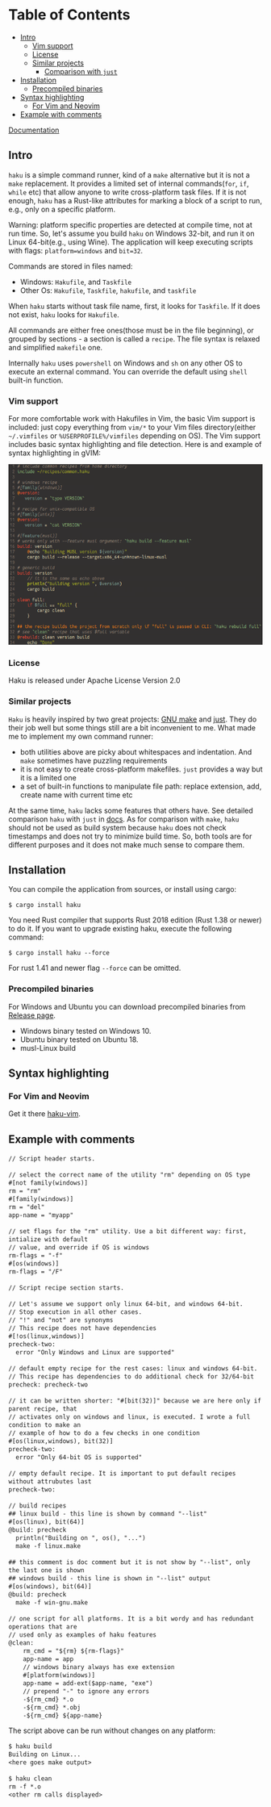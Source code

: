# Table of Contents

- [Intro](#intro)
    - [Vim support](#vim-support)
    - [License](#license)
    - [Similar projects](#similar-projects)
      - [Comparison with `just`](docs/comparison.md)
- [Installation](#installation)
    - [Precompiled binaries](#precompiled-binaries)
- [Syntax highlighting](#syntax-highlighting)
    - [For Vim and Neovim](#for-vim-and-neovim)
- [Example with comments](#example-with-comments)

[Documentation](/docs/usage.md)

## Intro

`haku` is a simple command runner, kind of a `make` alternative but it is not a
`make` replacement.  It provides a limited set of internal commands(`for`,
`if`, `while` etc) that allow anyone to write cross-platform task files. If it
is not enough, `haku` has a Rust-like attributes for marking a block of a
script to run, e.g., only on a specific platform.

Warning: platform specific properties are detected at compile time, not at run time.
So, let's assume you build `haku` on Windows 32-bit, and run it on Linux 64-bit(e.g., using Wine).
The application will keep executing scripts with flags: `platform=windows` and `bit=32`.

Commands are stored in files named:

- Windows: `Hakufile`, and `Taskfile`
- Other Os: `Hakufile`, `Taskfile`, `hakufile`, and `taskfile`

When `haku` starts without task file name, first, it looks for `Taskfile`. If it does not exist,
`haku` looks for `Hakufile`.

All commands are either free ones(those must be in the file beginning), or grouped by sections -
a section is called a `recipe`. The file syntax is relaxed and simplified `makefile` one.

Internally `haku` uses `powershell` on Windows and `sh` on any other OS to execute an external
command. You can override the default using `shell` built-in function.

### Vim support

For more comfortable work with Hakufiles in Vim, the basic Vim support is included: just copy
everything from `vim/*` to your Vim files directory(either `~/.vimfiles` or `%USERPROFILE%/vimfiles`
depending on OS). The Vim support includes basic syntax highlighting and file detection. Here is
and example of syntax highlighting in gVIM:

<img src="./docs/syntax.png" alt="Haku syntax hightlight in gVim using gruvbox colorscheme and Fantasque Sans Mono font">

### License

Haku is released under Apache License Version 2.0

### Similar projects

`Haku` is heavily inspired by two great projects: [GNU make](https://www.gnu.org/software/make/)
and [just](https://github.com/casey/just). They do their job well but some things still are
a bit inconvenient to me. What made me to implement my own command runner:

- both utilities above are picky about whitespaces and indentation. And `make` sometimes have puzzling requirements
- it is not easy to create cross-platform makefiles. `just` provides a way but it is a limited one
- a set of built-in functions to manipulate file path: replace extension, add, create name with current time etc

At the same time, `haku` lacks some features that others have. See detailed comparison `haku` with
`just` in [docs](/docs/comparison.md). As for comparison with `make`, `haku` should not be used as
build system because `haku` does not check timestamps and does not try to minimize build time. So,
both tools are for different purposes and it does not make much sense to compare them.

## Installation

You can compile the application from sources, or install using cargo:

```shell
$ cargo install haku
```

You need Rust compiler that supports Rust 2018 edition (Rust 1.38 or newer) to do it. If you want
to upgrade existing haku, execute the following command:

```shell
$ cargo install haku --force
```

For rust 1.41 and newer flag `--force` can be omitted.

### Precompiled binaries

For Windows and Ubuntu you can download precompiled binaries from [Release page](https://github.com/VladimirMarkelov/haku/releases).

* Windows binary tested on Windows 10.
* Ubuntu binary tested on Ubuntu 18.
* musl-Linux build

## Syntax highlighting

### For Vim and Neovim

Get it there [haku-vim](https://github.com/VladimirMarkelov/haku-vim).

## Example with comments

```
// Script header starts.

// select the correct name of the utility "rm" depending on OS type
#[not family(windows)]
rm = "rm"
#[family(windows)]
rm = "del"
app-name = "myapp"

// set flags for the "rm" utility. Use a bit different way: first, intialize with default
// value, and override if OS is windows
rm-flags = "-f"
#[os(windows)]
rm-flags = "/F"

// Script recipe section starts.

// Let's assume we support only linux 64-bit, and windows 64-bit.
// Stop execution in all other cases.
// "!" and "not" are synonyms
// This recipe does not have dependencies
#[!os(linux,windows)]
precheck-two:
  error "Only Windows and Linux are supported"

// default empty recipe for the rest cases: linux and windows 64-bit.
// This recipe has dependencies to do additional check for 32/64-bit
precheck: precheck-two

// it can be written shorter: "#[bit(32)]" because we are here only if parent recipe, that
// activates only on windows and linux, is executed. I wrote a full condition to make an
// example of how to do a few checks in one condition
#[os(linux,windows), bit(32)]
precheck-two:
  error "Only 64-bit OS is supported"

// empty default recipe. It is important to put default recipes without attrubutes last
precheck-two:

// build recipes
## linux build - this line is shown by command "--list"
#[os(linux), bit(64)]
@build: precheck
  println("Building on ", os(), "...")
  make -f linux.make

## this comment is doc comment but it is not show by "--list", only the last one is shown
## windows build - this line is shown in "--list" output
#[os(windows), bit(64)]
@build: precheck
  make -f win-gnu.make

// one script for all platforms. It is a bit wordy and has redundant operations that are
// used only as examples of haku features
@clean:
    rm_cmd = "${rm} ${rm-flags}"
    app-name = app
    // windows binary always has exe extension
    #[platform(windows)]
    app-name = add-ext($app-name, "exe")
    // prepend "-" to ignore any errors
    -${rm_cmd} *.o
    -${rm_cmd} *.obj
    -${rm_cmd} ${app-name}
```

The script above can be run without changes on any platform:

```
$ haku build
Building on Linux...
<here goes make output>

$ haku clean
rm -f *.o
<other rm calls displayed>
```
